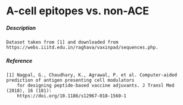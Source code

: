 # A-cell epitopes vs. non-ACE

##### Description

    Dataset taken from [1] and downloaded from https://webs.iiitd.edu.in/raghava/vaxinpad/sequences.php.

##### Reference

    [1] Nagpal, G., Chaudhary, K., Agrawal, P. et al. Computer-aided prediction of antigen presenting cell modulators 
        for designing peptide-based vaccine adjuvants. J Transl Med (2018), 16 (181): 
        https://doi.org/10.1186/s12967-018-1560-1